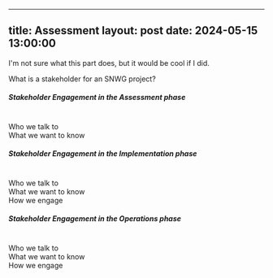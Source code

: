 ---
title: Assessment
layout: post
date: 2024-05-15 13:00:00
-----
I'm not sure what this part does, but it would be cool if I did. 

What is a stakeholder for an SNWG project?
<br>

##### Stakeholder Engagement in the Assessment phase
<br> Who we talk to
<br> What we want to know

##### Stakeholder Engagement in the Implementation phase
<br> Who we talk to
<br> What we want to know
<br> How we engage 

##### Stakeholder Engagement in the Operations phase
<br> Who we talk to
<br> What we want to know
<br> How we engage 